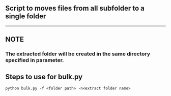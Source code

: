## Script to moves files from all subfolder to a single folder

---

## NOTE

### The extracted folder will be created in the same directory specified in parameter.

## Steps to use for bulk.py

```
python bulk.py -f <folder path> -n<extract folder name>
```
